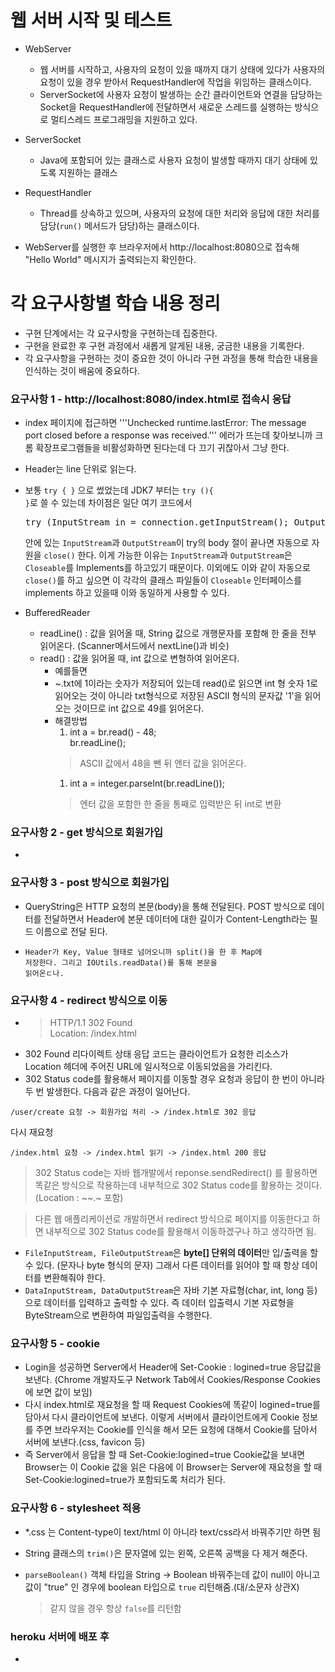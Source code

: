 # 웹 서버 시작 및 테스트
* WebServer
   * 웹 서버를 시작하고, 사용자의 요청이 있을 때까지 대기 상태에 있다가 사용자의 요청이 있을 경우 받아서 RequestHandler에 작업을 위임하는 클래스이다.
   * ServerSocket에 사용자 요청이 발생하는 순간 클라이언트와 연결을 담당하는 Socket을 RequestHandler에 전달하면서 새로운 스레드를 실행하는 방식으로 멀티스레드 프로그래밍을 지원하고 있다.
* ServerSocket
   * Java에 포함되어 있는 클래스로 사용자 요청이 발생할 때까지 대기 상태에 있도록 지원하는 클래스
* RequestHandler
   * Thread를 상속하고 있으며, 사용자의 요청에 대한 처리와 응답에 대한 처리를 담당(<code>run()</code> 메서드가 담당)하는 클래스이다.

* WebServer를 실행한 후 브라우저에서 http://localhost:8080으로 접속해 "Hello World" 메시지가 출력되는지 확인한다.

# 각 요구사항별 학습 내용 정리
* 구현 단계에서는 각 요구사항을 구현하는데 집중한다. 
* 구현을 완료한 후 구현 과정에서 새롭게 알게된 내용, 궁금한 내용을 기록한다.
* 각 요구사항을 구현하는 것이 중요한 것이 아니라 구현 과정을 통해 학습한 내용을 인식하는 것이 배움에 중요하다. 

### 요구사항 1 - http://localhost:8080/index.html로 접속시 응답
* index 페이지에 접근하면 '''Unchecked runtime.lastError: The message port closed before a response was received.''' 에러가 뜨는데 찾아보니까 크롬 확장프로그램들을 비활성화하면 된다는데 다 끄기 귀찮아서 그냥 한다.
* Header는 line 단위로 읽는다.
* 보통 <code>try { }</code> 으로 썼었는데 JDK7 부터는 <code>try (){ }</code>로 쓸 수 있는데 
  차이점은 일단 여기 코드에서 
  
  <pre>
  try (InputStream in = connection.getInputStream(); OutputStream out = connection.getOutputStream()) { ~ }
  </pre>
  안에 있는 <code>InputStream</code>과 <code>OutputStream</code>이 try의 body 절이 끝나면 자동으로 자원을 <code>close()</code> 한다. 
  이게 가능한 이유는 <code>InputStream</code>과 <code>OutputStream</code>은 <code>Closeable</code>를 Implements를 하고있기 때문이다. 
  이외에도 이와 같이 자동으로 <code>close()</code>를 하고 싶으면 이 각각의 클래스 파일들이 <code>Closeable</code> 인터페이스를 implements 하고 있을때 이와 동일하게 사용할 수 있다.
  
* BufferedReader
  * readLine() : 값을 읽어올 때, String 값으로 개행문자를 포함해 한 줄을 전부 읽어온다. (Scanner메서드에서 nextLine()과 비슷)
  * read() : 값을 읽어올 때, int 값으로 변형하여 읽어온다. 
    * 예를들면
    * ~.txt에 1이라는 숫자가 저장되어 있는데 read()로 읽으면 int 형 숫자 1로 읽어오는 것이 아니라 txt형식으로 저장된 ASCII 형식의 문자값 '1'을 읽어오는 것이므로 int 값으로 49를 읽어온다.
    * 해결방법
      1. int a = br.read() - 48;  
       br.readLine();
       > ASCII 값에서 48을 뺀 뒤 엔터 값을 읽어온다.
      1. int a = integer.parseInt(br.readLine());
       > 엔터 값을 포함한 한 줄을 통째로 입력받은 뒤 int로 변환
### 요구사항 2 - get 방식으로 회원가입
* 

### 요구사항 3 - post 방식으로 회원가입
* QueryString은 HTTP 요청의 본문(body)을 통해 전달된다. POST 방식으로 데이터를 전달하면서 Header에 본문 데이터에 대한 길이가 Content-Length라는 필드 이름으로 전달 된다.

* <code>Header가 Key, Value 형태로 넘어오니까 split()을 한 후 Map에 저장한다. 그리고 IOUtils.readData()를 통해 본문을 읽어온ㄷ나.</code>

### 요구사항 4 - redirect 방식으로 이동
* > HTTP/1.1 302 Found  
    Location: /index.html 
* 302 Found 리다이렉트 상태 응답 코드는 클라이언트가 요청한 리소스가 Location 헤더에 주어진 URL에 일시적으로 이동되었음을 가리킨다.
* 302 Status code를 활용해서 페이지를 이동할 경우 요청과 응답이 한 번이 아니라 두 번 발생한다. 다음과 같은 과정이 일어난다. 
```
/user/create 요청 -> 회원가입 처리 -> /index.html로 302 응답
```
다시 재요청
```
/index.html 요청 -> /index.html 읽기 -> /index.html 200 응답
```
 > 302 Status code는 자바 웹개발에서 reponse.sendRedirect() 를 활용하면 똑같은 방식으로 작용하는데 내부적으로 302 Status code를 활용하는 것이다. (Location : ~~.~ 포함)  
 
 > 다른 웹 애플리케이션로 개발하면서 redirect 방식으로 페이지를 이동한다고 하면 내부적으로 302 Status code를 활용해서 이동하겠구나 하고 생각하면 됨.
 


* <code>FileInputStream, FileOutputStream</code>은 **byte[] 단위의 데이터**만 입/출력을 할 수 있다. (문자나 byte 형식의 문자) 그래서 다른 데이터를 읽어야 할 때 항상 데이터를 변환해줘야 한다. 
* <code>DataInputStream, DataOutputStream</code>은 자바 기본 자료형(char, int, long 등)으로 데이터를 입력하고 출력할 수 있다. 즉 데이터 입출력시 기본 자료형을 ByteStream으로 변환하여 파일입출력을 수행한다.
### 요구사항 5 - cookie
* Login을 성공하면 Server에서 Header에 Set-Cookie : logined=true 응답값을 보낸다. (Chrome 개발자도구 Network Tab에서 Cookies/Response Cookies에 보면 값이 보임)
* 다시 index.html로 재요청을 할 때 Request Cookies에 똑같이 logined=true를 담아서 다시 클라이언트에 보낸다. 이렇게 서버에서 클라이언트에게 Cookie 정보를 주면 브라우저는 Cookie를 인식을 해서 모든 요청에 대해서 Cookie를 담아서 서버에 보낸다.(css, favicon 등)
* 즉 Server에서 응답을 할 때 Set-Cookie:logined=true Cookie값을 보내면 Browser는 이 Cookie 값을 읽은 다음에 이 Browser는 Server에 재요청을 할 때 Set-Cookie:logined=true가 포함되도록 처리가 된다.

### 요구사항 6 - stylesheet 적용
* *.css 는 Content-type이 text/html 이 아니라 text/css라서 바꿔주기만 하면 됨

* String 클래스의 <code>trim()</code>은 문자열에 있는 왼쪽, 오른쪽 공백을 다 제거 해준다.
* <code>parseBoolean()</code> 객체 타입을 String -> Boolean 바꿔주는데 값이 null이 아니고 값이 "true" 인 경우에 boolean 타입으로 <code>true</code> 리턴해줌.(대/소문자 상관X)
  > 같지 않을 경우 항상 <code>false</code>를 리턴함
### heroku 서버에 배포 후
* 